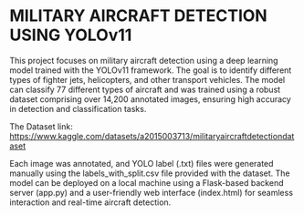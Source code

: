 # **MILITARY AIRCRAFT DETECTION USING YOLOv11**

This project focuses on military aircraft detection using a deep learning model trained with the YOLOv11 framework. The goal is to identify different types of fighter jets, helicopters, and other transport vehicles. The model can classify 77 different types of aircraft and was trained using a robust dataset comprising over 14,200 annotated images, ensuring high accuracy in detection and classification tasks.

The Dataset link: https://www.kaggle.com/datasets/a2015003713/militaryaircraftdetectiondataset

Each image was annotated, and YOLO label (.txt) files were generated manually using the labels_with_split.csv file provided with the dataset. The model can be deployed on a local machine using a Flask-based backend server (app.py) and a user-friendly web interface (index.html) for seamless interaction and real-time aircraft detection.
